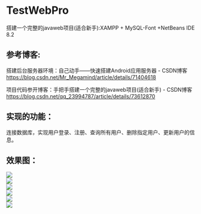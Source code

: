 # TestWebPro
搭建一个完整的javaweb项目(适合新手):XAMPP + MySQL-Font +NetBeans IDE 8.2

参考博客:
---

搭建后台服务器环境：自己动手——快速搭建Android应用服务器 - CSDN博客 https://blog.csdn.net/Mr_Megamind/article/details/71404618

项目代码参开博客：手把手搭建一个完整的javaweb项目(适合新手) - CSDN博客 https://blog.csdn.net/qq_23994787/article/details/73612870

实现的功能：
---
连接数据库，实现用户登录、注册、查询所有用户、删除指定用户、更新用户的信息。

效果图：
---
![](https://github.com/liankin/TestWebPro/blob/master/resultimage/1.png)  
![](https://github.com/liankin/TestWebPro/blob/master/resultimage/2.png)  
![](https://github.com/liankin/TestWebPro/blob/master/resultimage/3.png)  
![](https://github.com/liankin/TestWebPro/blob/master/resultimage/4.png)  
![](https://github.com/liankin/TestWebPro/blob/master/resultimage/5.png)  
![](https://github.com/liankin/TestWebPro/blob/master/resultimage/6.png)  
